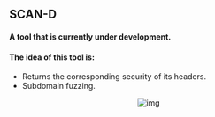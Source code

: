 ## SCAN-D
#### A tool that is currently under development.
#### The idea of ​​this tool is:
 + Returns the corresponding security of its headers.
 + Subdomain fuzzing.
<p align="center">
  <img src="https://i.postimg.cc/bw4Gt56Y/scan.png" alt="img"/>
</p>

